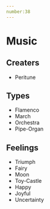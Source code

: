 ```yaml
---
number:38
---
```


# Music


## Creaters
* Peritune


## Types
* Flamenco
* March
* Orchestra
* Pipe-Organ

## Feelings
* Triumph
* Fairy
* Moon
* Toy-Castle
* Happy
* Joyful
* Uncertainty
